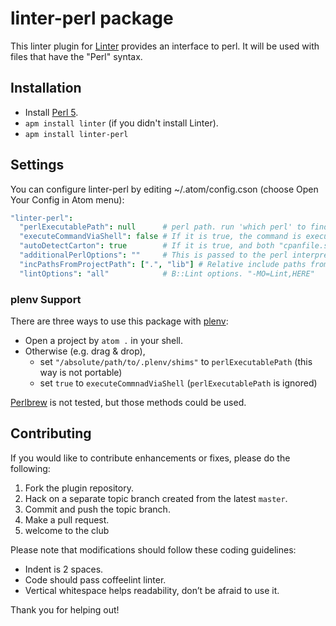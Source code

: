 linter-perl package
===================

This linter plugin for [Linter](https://github.com/AtomLinter/Linter) provides an interface to perl.
It will be used with files that have the "Perl" syntax.

## Installation

* Install [Perl 5](http://www.perl.org/).
* `apm install linter` (if you didn't install Linter).
* `apm install linter-perl`

## Settings
You can configure linter-perl by editing ~/.atom/config.cson (choose Open Your Config in Atom menu):

```coffee
"linter-perl":
  "perlExecutablePath": null      # perl path. run 'which perl' to find the path
  "executeCommandViaShell": false # If it is true, the command is executed via `$SHELL -l`
  "autoDetectCarton": true        # If it is true, and both "cpanfile.snapshot" and "local/" exist, carton command is used.
  "additionalPerlOptions": ""     # This is passed to the perl interpreter directly.
  "incPathsFromProjectPath": [".", "lib"] # Relative include paths from the project directory.
  "lintOptions": "all"            # B::Lint options. "-MO=Lint,HERE"
```

### plenv Support

There are three ways to use this package with [plenv](https://github.com/tokuhirom/plenv):

- Open a project by `atom .` in your shell.
- Otherwise (e.g. drag & drop),
  - set `"/absolute/path/to/.plenv/shims"` to `perlExecutablePath` (this way is not portable)
  - set `true` to `executeCommnadViaShell` (`perlExecutablePath` is ignored)

[Perlbrew](http://perlbrew.pl/) is not tested, but those methods could be used.

## Contributing
If you would like to contribute enhancements or fixes, please do the following:

1. Fork the plugin repository.
1. Hack on a separate topic branch created from the latest `master`.
1. Commit and push the topic branch.
1. Make a pull request.
1. welcome to the club

Please note that modifications should follow these coding guidelines:

- Indent is 2 spaces.
- Code should pass coffeelint linter.
- Vertical whitespace helps readability, don’t be afraid to use it.

Thank you for helping out!
